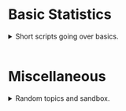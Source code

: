 # Basic Statistics
<details>
<summary>Short scripts going over basics.</summary>

[Test Page](TestPage.md)
</details>

<br>


# Miscellaneous

<details>
<summary>Random topics and sandbox.</summary>

```py
import numpy as np
def test():
    return 'Hi'
```
[Test Page](TestPage.md) <br>
[Test Project](https://albertkyou.github.io/TestProject/)<br>
</details>

